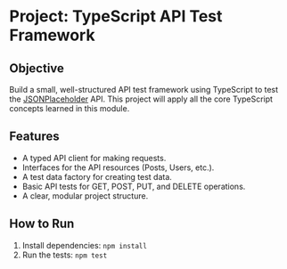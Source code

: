 # Project: TypeScript API Test Framework

## Objective
Build a small, well-structured API test framework using TypeScript to test the [JSONPlaceholder](https://jsonplaceholder.typicode.com/) API. This project will apply all the core TypeScript concepts learned in this module.

## Features
- A typed API client for making requests.
- Interfaces for the API resources (Posts, Users, etc.).
- A test data factory for creating test data.
- Basic API tests for GET, POST, PUT, and DELETE operations.
- A clear, modular project structure.

## How to Run
1. Install dependencies: `npm install`
2. Run the tests: `npm test`